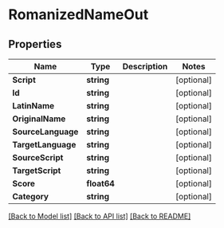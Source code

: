 # RomanizedNameOut

## Properties
Name | Type | Description | Notes
------------ | ------------- | ------------- | -------------
**Script** | **string** |  | [optional] 
**Id** | **string** |  | [optional] 
**LatinName** | **string** |  | [optional] 
**OriginalName** | **string** |  | [optional] 
**SourceLanguage** | **string** |  | [optional] 
**TargetLanguage** | **string** |  | [optional] 
**SourceScript** | **string** |  | [optional] 
**TargetScript** | **string** |  | [optional] 
**Score** | **float64** |  | [optional] 
**Category** | **string** |  | [optional] 

[[Back to Model list]](../README.md#documentation-for-models) [[Back to API list]](../README.md#documentation-for-api-endpoints) [[Back to README]](../README.md)


